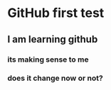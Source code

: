 # GitHub first test
## I am learning github
### its making sense to me
### does it change now or not?